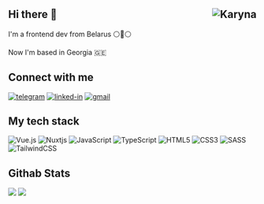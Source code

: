 ## Hi there 👋 <img src="https://visitcount.itsvg.in/api?id=karyna4k&label=Profile%20Views&color=0&icon=0&pretty=true" alt="Karyna" align=right />

I'm a frontend dev from Belarus ⚪🔴⚪

Now I'm based in Georgia 🇬🇪

## Connect with me

[<img alt="telegram" src="https://img.shields.io/badge/telegram-%232992d5.svg?&logo=telegram" />](https://t.me/kanasano/) [<img alt="linked-in" src="https://img.shields.io/badge/linkedin-%230077B5.svg?&logo=linkedin&logoColor=white" />](https://www.linkedin.com/in/karyna-kananovich/) [<img alt="gmail" src="https://img.shields.io/badge/gmail-%23D85140.svg?&logo=gmail&logoColor=white" />](mailto:karyna4k.dev@gmail.com)

## My tech stack

![Vue.js](https://img.shields.io/badge/vuejs-%2335495e.svg?style=for-the-badge&logo=vuedotjs&logoColor=%234FC08D) ![Nuxtjs](https://img.shields.io/badge/Nuxt-002E3B?style=for-the-badge&logo=nuxtdotjs&logoColor=#00DC82) ![JavaScript](https://img.shields.io/badge/javascript-%23323330.svg?style=for-the-badge&logo=javascript&logoColor=%23F7DF1E) ![TypeScript](https://img.shields.io/badge/typescript-%23007ACC.svg?style=for-the-badge&logo=typescript&logoColor=white)
![HTML5](https://img.shields.io/badge/html5-%23E34F26.svg?style=for-the-badge&logo=html5&logoColor=white) ![CSS3](https://img.shields.io/badge/css3-%231572B6.svg?style=for-the-badge&logo=css3&logoColor=white) ![SASS](https://img.shields.io/badge/SASS-hotpink.svg?style=for-the-badge&logo=SASS&logoColor=white) ![TailwindCSS](https://img.shields.io/badge/tailwindcss-%2338B2AC.svg?style=for-the-badge&logo=tailwind-css&logoColor=white)
## Githab Stats

![](http://github-profile-summary-cards.vercel.app/api/cards/stats?username=karyna4k&theme=nord_bright) ![](http://github-profile-summary-cards.vercel.app/api/cards/repos-per-language?username=karyna4k&theme=nord_bright)
